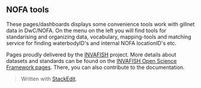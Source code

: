 ## NOFA tools ##
These pages/dashboards displays some convenience tools work with gillnet data in DwC/NOFA. On the menu on the left you will find tools for standarising and organizing data, vocabulary, mapping-tools and matching service for finding waterbodyID's and internal NOFA locationID's etc.

Pages proudly delivered by the [INVAFISH](https://osf.io/xs97g/wiki/home/) project. More details about datasets and standards can be found on the [INVAFISH Open Science Framework pages](https://osf.io/xs97g/). There, you can also contribute to the documentation. 

> Written with [StackEdit](https://stackedit.io/).

